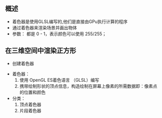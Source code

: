 ## 概述
  
* 着色器是使用GLSL编写的,他们是直接由GPu执行计算的程序
* 通过着色器来渲染场景并画出物体
* 参数： 都是 0 - 1，表示颜色可以使用  255/255；

## 在三维空间中渲染正方形
* 创建着色器
 - 着色器：
    1. 使用 OpenGL ES着色语言 （GLSL）编写
    2. 携带绘制形状的顶点信息，构造绘制在屏幕上像素的所需数据即：像素点的位置和颜色
 - 分类：
    1. 顶点着色器
    2. 片段着色器